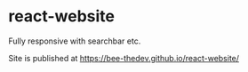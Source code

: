 # react-website
Fully responsive with searchbar etc.

 Site is published at https://bee-thedev.github.io/react-website/
